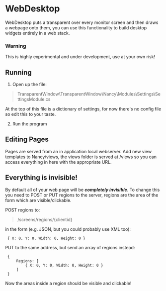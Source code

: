 # WebDesktop

WebDesktop puts a transparent over every monitor screen and then draws a webpage onto them, you can use this functionality to build desktop widgets entirely in a web stack.

### Warning

This is highly experimental and under development, use at your own risk!

## Running

1. Open up the file:

 > TransparentWindow\TransparentWindow\Nancy\Modules\Settings\SettingsModule.cs
 
 At the top of this file is a dictionary of settings, for now there's no config file so edit this to your taste.
 
 2. Run the program
 
## Editing Pages

Pages are served from an in application local webserver. Add new view templates to Nancy/views, the views folder is served at /views so you can access everything in here with the appropriate URL.

## Everything is invisible!

By default all of your web page will be _**completely invisible**_. To change this you need to POST or PUT regions to the server, regions are the area of the form which are visible/clickable.

POST regions to:

 > /screens/regions/{clientid}
 
 in the form (e.g. JSON, but you could probably use XML too):
 
     { X: 0, Y: 0, Width: 0, Height: 0 }
 
 PUT to the same address, but send an array of regions instead:
 
     {
         Regions: [
             { X: 0, Y: 0, Width: 0, Height: 0 }
         ]
     }
     
Now the areas inside a region should be visible and clickable!